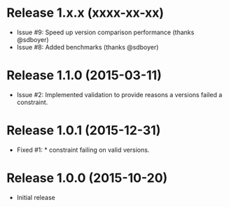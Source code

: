 # Release 1.x.x (xxxx-xx-xx)

- Issue #9: Speed up version comparison performance (thanks @sdboyer)
- Issue #8: Added benchmarks (thanks @sdboyer)

# Release 1.1.0 (2015-03-11)

- Issue #2: Implemented validation to provide reasons a versions failed a
  constraint.

# Release 1.0.1 (2015-12-31)

- Fixed #1: * constraint failing on valid versions.

# Release 1.0.0 (2015-10-20)

- Initial release
